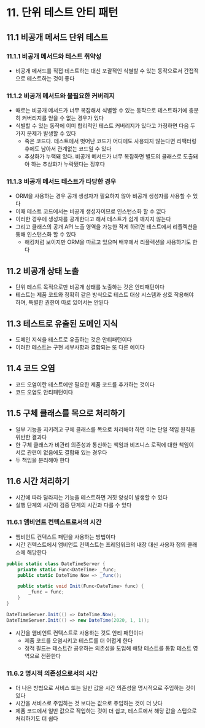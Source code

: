 # 11. 단위 테스트 안티 패턴
## 11.1 비공개 메서드 단위 테스트
### 11.1.1 비공개 메서드와 테스트 취약성
- 비공개 메서드를 직접 테스트하는 대신 포괄적인 식별할 수 있는 동작으로서 간접적으로 테스트하는 것이 좋다

### 11.1.2 비공개 메서드와 불필요한 커버리지
- 때로는 비공개 메서드가 너무 복잡해서 식별할 수 있는 동작으로 테스트하기에 충분히 커버리지를 얻을 수 없는 경우가 있다
- 식별할 수 있는 동작에 이미 합리적인 테스트 커버리지가 있다고 가정하면 다음 두 가지 문제가 발생할 수 있다
  - 죽은 코드다. 테스트에서 벗어난 코드가 어디에도 사용되지 않는다면 리팩터링 후에도 남아서 관계없는 코드일 수 있다
  - 추상화가 누랙돼 있다. 비공개 메서드가 너무 복잡하면 별도의 클래스로 도출돼야 하는 추상화가 누락됐다는 징후다

### 11.1.3 비공개 메서드 테스트가 타당한 경우
- ORM을 사용하는 경우 공개 생성자가 필요하지 않아 비공개 생성자를 사용할 수 있다
- 이때 테스트 코드에서는 비공개 생성자이므로 인스턴스화 할 수 없다
- 이러한 경우에 생성자를 공개한다고 해서 테스트가 쉽게 깨지지 않는다
- 그리고 클래스의 공개 API 노출 영역을 가능한 작게 하려면 테스트에서 리플렉션을 통해 인스턴스화 할 수 있다
  - 해킹처럼 보이지만 ORM을 따르고 있으며 배후에서 리플렉션을 사용하기도 한다

## 11.2 비공개 상태 노출
- 단위 테스트 목적으로만 비공개 상태를 노출하는 것은 안티패턴이다
- 테스트는 제품 코드와 정확히 같은 방식으로 테스트 대상 시스템과 상호 작용해야 하며, 특별한 권한이 따로 있어서는 안된다

## 11.3 테스트로 유출된 도메인 지식
- 도메인 지식을 테스트로 유출하는 것은 안티패턴이다
- 이러한 테스트는 구현 세부사항과 결합되는 또 다른 예이다

## 11.4 코드 오염
- 코드 오염이란 테스트에만 필요한 제품 코드를 추가하는 것이다
- 코드 오염도 안티패턴이다

## 11.5 구체 클래스를 목으로 처리하기
- 일부 기능을 지키려고 구체 클래스를 목으로 처리해야 하면 이는 단일 책임 원칙을 위반한 결과다
- 한 구체 클래스가 비관리 의존성과 통신하는 책임과 비즈니스 로직에 대한 책임이 서로 관련이 없음에도 결합돼 있는 경우다
- 두 책임을 분리해야 한다

## 11.6 시간 처리하기
- 시간에 따라 달라지는 기능을 테스트하면 거짓 양성이 발생할 수 있다
- 실행 단계의 시간이 검증 단계의 시간과 다를 수 있다

### 11.6.1 앰비언트 컨텍스트로서의 시간
- 앰비언트 컨텍스트 패턴을 사용하는 방법이다
- 시간 컨텍스트에서 앰비언트 컨텍스트는 프레임워크의 내장 대신 사용자 정의 클래스에 해당한다

```c#
public static class DateTimeServer {
    private static Func<DateTime> _func;
    public static DateTime Now => _func();

    public static void Init(Func<DateTime> func) {
        _func = func;
    }
}

DateTimeServer.Init(() => DateTime.Now);
DateTimeServer.Init(() => new DateTime(2020, 1, 1));
```

- 시간을 앰비언트 컨텍스트로 사용하는 것도 안티 패턴이다
  - 제품 코드를 오염시키고 테스트를 더 어렵게 한다
  - 정적 필드는 테스트간 공유하는 의존성을 도입해 해당 테스트를 통합 테스트 영역으로 전환한다

### 11.6.2 명시적 의존성으로서의 시간
- 더 나은 방법으로 서비스 또는 일반 값을 시간 의존성을 명시적으로 주입하는 것이있다
- 시간을 서비스로 주입하는 것 보다는 값으로 주입하는 것이 더 낫다
- 제품 코드에서 일반 값으로 작업하는 것이 더 쉽고, 테스트에서 해당 값을 스텁으로 처리하기도 더 쉽다